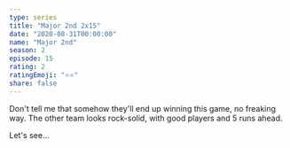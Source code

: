 ```yaml
---
type: series
title: "Major 2nd 2x15"
date: "2020-08-31T00:00:00"
name: "Major 2nd"
season: 2
episode: 15
rating: 2
ratingEmoji: "⭐️⭐️"
share: false
---
```


Don't tell me that somehow they'll end up winning this game, no freaking way. The other team looks rock-solid, with good players and 5 runs ahead.

Let's see...
